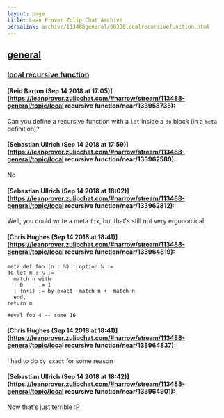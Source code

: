 ```yaml
---
layout: page
title: Lean Prover Zulip Chat Archive 
permalink: archive/113488general/60330localrecursivefunction.html
---
```


## [general](index.html)
### [local recursive function](60330localrecursivefunction.html)

#### [Reid Barton (Sep 14 2018 at 17:05)](https://leanprover.zulipchat.com/#narrow/stream/113488-general/topic/local recursive function/near/133958735):
Can you define a recursive function with a `let` inside a `do` block (in a `meta` definition)?

#### [Sebastian Ullrich (Sep 14 2018 at 17:59)](https://leanprover.zulipchat.com/#narrow/stream/113488-general/topic/local recursive function/near/133962580):
No

#### [Sebastian Ullrich (Sep 14 2018 at 18:02)](https://leanprover.zulipchat.com/#narrow/stream/113488-general/topic/local recursive function/near/133962812):
Well, you could write a meta `fix`, but that's still not very ergonomical

#### [Chris Hughes (Sep 14 2018 at 18:41)](https://leanprover.zulipchat.com/#narrow/stream/113488-general/topic/local recursive function/near/133964819):
```lean
meta def foo (n : ℕ) : option ℕ :=
do let m : ℕ :=
  match n with
  | 0     := 1
  | (n+1) := by exact _match n + _match n
  end,
return m
 
#eval foo 4 -- some 16

```

#### [Chris Hughes (Sep 14 2018 at 18:41)](https://leanprover.zulipchat.com/#narrow/stream/113488-general/topic/local recursive function/near/133964837):
I had to do `by exact` for some reason

#### [Sebastian Ullrich (Sep 14 2018 at 18:42)](https://leanprover.zulipchat.com/#narrow/stream/113488-general/topic/local recursive function/near/133964901):
Now that's just terrible :P

